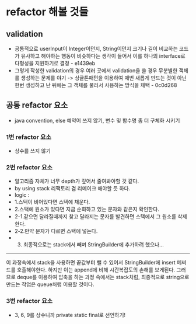 # refactor 해볼 것들

## validation

- 공통적으로 userInput이 Integer이던지, String이던지 크기나 길이 비교하는 코드가 유사하고 해야하는 행동이 비슷하다는 생각이 들어서 이를 하나의 interface로 다형성을 지원하기로 결정 - e1439eb
- 그렇게 작성한 validation의 경우 여러 곳에서 validation을 쓸 경우 무분별한 객체를 생성하는 문제를 야기 -> 싱글톤패턴을 이용하여 매번 새롭게 만드는 것이 아닌 한번 생성하고 난 뒤에는 그 객체를 불러서 사용하는 방식을 채택 - 0c0d268

## 공통 refactor 요소

- java convention, else 예약어 쓰지 않기, 변수 및 함수명 좀 더 구체화 시키기

### 1번 refactor 요소

- 상수를 쓰지 않기

### 2번 refactor 요소

- 알고리즘 자체가 너무 depth가 깊어서 줄여봐야할 것 같다.
- by using stack 리팩토리 겸 리메이크 해야할 듯 하다.
- logic : 
- 1.스택이 비어있다면 스택에 채운다.
- 2.스택에 원소가 있다면 지금 순회하고 있는 문자와 같은지 확인한다.
- 2-1.같으면 달라질때까지 찾고 달라지는 문자를 발견하면 스택에서 그 원소를 삭제한다.
- 2-2.만약 문자가 다르면 스택에 넣는다.
- 3. 최종적으로는 stack에서 빼며 StringBuilder에 추가하려 했으나...
----
이 과정속에서 stack을 사용하면 끝값부터 뺄 수 있어서 StringBuilder에 insert 메써드를 호출해야한다. 하지만 이는 append에 비해 시간복잡도의 손해를 보게된다. 그러므로 deque를 이용하여 압축을 하는 과정 속에서는 stack처럼, 최종적으로 string으로 만드는 작업은 queue처럼 이용할 것이다.

### 3번 refactor 요소

- 3, 6, 9를 상수니까 private static final로 선언하기!

